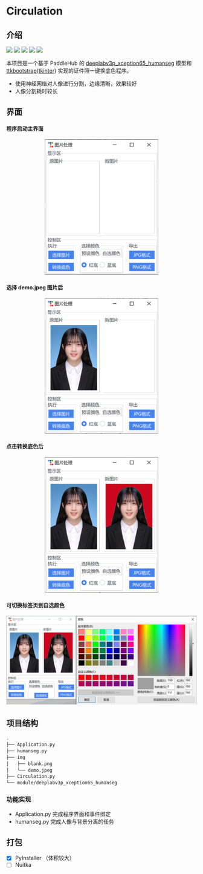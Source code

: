 # Circulation

## 介绍

[![](https://img.shields.io/badge/israel--dryer-ttkbootstrap-blue?logo=github)](https://github.com/israel-dryer/ttkbootstrap) [![](https://img.shields.io/badge/PaddlePaddle-Paddle-blue?logo=github)](https://github.com/PaddlePaddle/Paddle) [![](https://img.shields.io/badge/PaddlePaddle-PaddleHub-blue?logo=github)](https://github.com/PaddlePaddle/PaddleHub) ![](https://img.shields.io/badge/support-python3-brightgreen?logo=python) [![](https://img.shields.io/github/last-commit/GavinSun0921/Circulation)](https://github.com/GavinSun0921/Circulation/commits/master)

本项目是一个基于 PaddleHub 的 [deeplabv3p_xception65_humanseg](https://www.paddlepaddle.org.cn/hubdetail?name=deeplabv3p_xception65_humanseg&en_category=ImageSegmentation) 模型和 [ttkbootstrap](https://ttkbootstrap.readthedocs.io/en/latest/)([tkinter](https://docs.python.org/3/library/tkinter.html#module-tkinter)) 实现的证件照一键换底色程序。

- 使用神经网络对人像进行分割，边缘清晰，效果较好
- 人像分割耗时较长

## 界面

#### 程序启动主界面

<div align=center><img src="img\ref\mainWindow.png" alt="mainWindow" width="300px" /></div>

#### 选择 demo.jpeg 图片后

<div align=center><img src="img\ref\openPic.png" alt="mainWindow" width="300px" /></div>

#### 点击转换底色后

<div align=center><img src="img\ref\transPic.png" alt="mainWindow" width="300px" /></div>

#### 可切换标签页到自选颜色

<div align=center><img src="img\ref\customColor.png" alt="mainWindow" width="800px" /></div>

## 项目结构

```bash
.
├── Application.py
├── humanseg.py
├── img
│   ├── blank.png
│   └── demo.jpeg
├── Circulation.py
└── module/deeplabv3p_xception65_humanseg
```

### 功能实现

- Application.py 完成程序界面和事件绑定
- humanseg.py 完成人像与背景分离的任务

## 打包

- [x] PyInstaller （体积较大）
- [ ] Nuitka